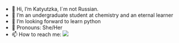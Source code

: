 - 👋 Hi, I’m Katyutzka, I´m not Russian.
- 👀 I’m an undergraduate student at chemistry and an eternal learner 
- 🌱 I’m looking forward to learn python
- 🤗 Pronouns: She/Her
- 📫 How to reach me: <a href="https://www.linkedin.com/in/katyutzkavillarreal/" target="_blank">
         <img src="https://www.google.com/url?sa=i&url=https%3A%2F%2Fwww.freepik.es%2Ffotos-vectores-gratis%2Flinkedin-logo&psig=AOvVaw13Qt9oldB1j3P10yFGDadV&ust=1678661304977000&source=images&cd=vfe&ved=0CBAQjRxqFwoTCNCHrOn61P0CFQAAAAAdAAAAABAI">

<!---
Katyutzkaplur/Katyutzkaplur is a ✨ special ✨ repository because its `README.md` (this file) appears on your GitHub profile.
You can click the Preview link to take a look at your changes.
--->

